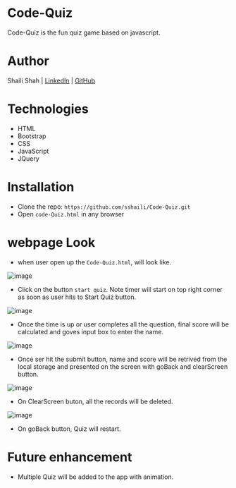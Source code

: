 # Code-Quiz

Code-Quiz is the fun quiz game based on javascript.

# Author
Shaili Shah | 
[LinkedIn](https://www.linkedin.com/in/shaili-shah-88706512b/) 
| [GitHub](https://github.com/sshaili) 

# Technologies

* HTML
* Bootstrap
* CSS 
* JavaScript
* JQuery

# Installation
* Clone the repo: `https://github.com/sshaili/Code-Quiz.git`
* Open `code-Quiz.html` in any browser

# webpage Look

* when user open up the `Code-Quiz.html`, will look like.

![image](https://user-images.githubusercontent.com/55032521/67172169-3b72ec80-f388-11e9-9ff6-dfc3c7b143ae.png)

* Click on the button `start quiz`. Note timer will start on top right corner as soon as user hits to Start Quiz button.

![image](https://user-images.githubusercontent.com/55032521/67172364-0fa43680-f389-11e9-94e7-689f2e587799.png)

* Once the time is up or user completes all the question, final score will be calculated and goves input box to enter the name.

![image](https://user-images.githubusercontent.com/55032521/67172429-4d08c400-f389-11e9-9e56-eeb97c7606fa.png)

* Once ser hit the submit button, name and score will be retrived from the local storage and presented on the screen with goBack and clearScreen button.

![image](https://user-images.githubusercontent.com/55032521/67172508-9c4ef480-f389-11e9-95d5-92e57c2567d9.png)

* On ClearScreen buton, all the records will be deleted.

![image](https://user-images.githubusercontent.com/55032521/67172654-27c88580-f38a-11e9-90da-1c01049e6fc0.png)

* On goBack button, Quiz will restart.

# Future enhancement

* Multiple Quiz will be added to the app with animation.

